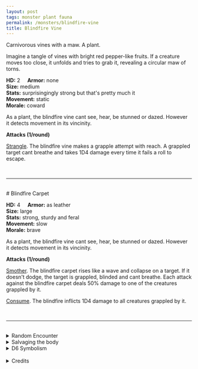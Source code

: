 ```yaml
---
layout: post
tags: monster plant fauna
permalink: /monsters/blindfire-vine
title: Blindfire Vine
---
```


Carnivorous vines with a maw. A plant.

Imagine a tangle of vines with bright red pepper-like fruits. If a creature moves too close, it unfolds and tries to grab it, revealing a circular maw of torns.

**HD:** 2  &nbsp; &nbsp;  **Armor:** none <br>
**Size:** medium <br>
**Stats:** surprisingingly strong but that's pretty much it<br>
**Movement:** static<br>
**Morale:** coward <br>

As a plant, the blindfire vine cant see, hear, be stunned or dazed. However it detects movement in its vincinity.

**Attacks (1/round)**

<ins>Strangle</ins>. The blindfire vine makes a grapple attempt with reach. A grappled target cant breathe and takes 1D4 damage every time it fails a roll to escape.

<br>

---

<br> 
# Blindfire Carpet

**HD:** 4  &nbsp; &nbsp;  **Armor:** as leather <br>
**Size:** large <br>
**Stats:** strong, sturdy and feral<br>
**Movement:** slow <br>
**Morale:** brave <br>

As a plant, the blindfire vine cant see, hear, be stunned or dazed. However it detects movement in its vincinity.

**Attacks (1/round)**

<ins>Smother</ins>. The blindfire carpet rises like a wave and collapse on a target. If it doesn't dodge, the target is grappled, blinded and cant breathe. Each attack against the blindfire carpet deals 50% damage to one of the creatures grappled by it.

<ins>Consume</ins>. The blindfire inflicts 1D4 damage to all creatures grappled by it.

<br>

---

<br> 

<details markdown="1">
<summary>Random Encounter</summary>

1. **Monster:** 1 blindfire vine.
1. **Lair:** A blindfire cartet. 1/2 chance there's local fauna in it. <br>	&nbsp; OR <br>	**Omen:** The sound of an animal being strangled.
1. **Spoor:** Well cleaned bones dropped on the ground beneath a tree.
1. **Tracks:** Pepper smell.
1. **Trace:** Blindfire peppers on sale at the market. 
1. **Trace:** Acid-washed bones.
</details>

<details markdown="1">
<summary>Salvaging the body</summary>
Blindfire peppers are a delicacy, and they are better the more animals the plant has consumed. The plant's fibers are used by locals to weave baskets.
</details>

<details markdown="1">
<summary>D6 Symbolism</summary>
In local cultures, it is a symbol of ...

1. Fire
1. Nature's Wrath
1. Ghosts
1. Volcano
1. Flavours
1. Sacred 
</details>

<br>

<details markdown="1">
<summary>Credits</summary>
Vyderacs are a creation of [Jacob Hurst, Evan Peterson, and Donnie Garcia](https://shop.swordfishislands.com/) found in [Hot Springs Island](https://shop.swordfishislands.com/the-dark-of-hot-springs-island/). The creatures are not statted in the book, so I made my own version. — SaltyGoo
</details>
